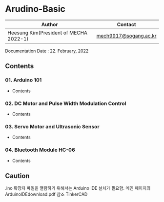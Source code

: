 # Arudino-Basic

Author|Contact
---|---
Heesung Kim(President of MECHA 2022-1)|mech9917@sogang.ac.kr

Documentation Date : 22. February, 2022
## Contents
### 01. Arduino 101
  - Contents
### 02. DC Motor and Pulse Width Modulation Control
  - Contents
### 03. Servo Motor and Ultrasonic Sensor
  - Contents
### 04. Bluetooth Module HC-06
  - Contents

## Caution
.ino 확장자 파일을 열람하기 위해서는 Arduino IDE 설치가 필요함. 메인 페이지의 ArduinoIDEdownload.pdf 참조
TinkerCAD 
